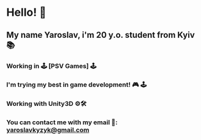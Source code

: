 # Hello! 👋

## My name Yaroslav, i'm 20 y.o. student from Kyiv 📚

### Working in 🕹️ [PSV Games]  🕹️

### I'm trying my best in game development! 🎮 🕹

### Working with Unity3D ⚙️🛠

### You can contact me with my email 📧: yaroslavkyzyk@gmail.com
